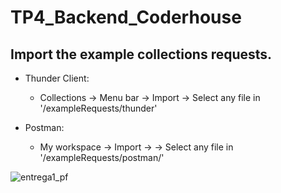 # TP4_Backend_Coderhouse

## Import the example collections requests.

- Thunder Client:
  - Collections -> Menu bar -> Import -> Select any file in '/exampleRequests/thunder'

- Postman:
  - My workspace -> Import -> -> Select any file in '/exampleRequests/postman/'

![entrega1_pf](https://firebasestorage.googleapis.com/v0/b/bossyapp-54cf2.appspot.com/o/productsImages%2Fentregable1proyectofinal.png?alt=media&token=ff8394d5-b68f-4466-aa8b-731fdd5add60)
